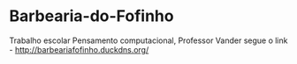# Barbearia-do-Fofinho
Trabalho escolar
Pensamento computacional, Professor Vander
segue o link - http://barbeariafofinho.duckdns.org/
